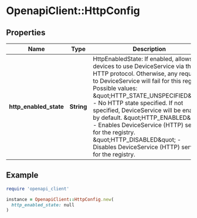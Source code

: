 # OpenapiClient::HttpConfig

## Properties

| Name | Type | Description | Notes |
| ---- | ---- | ----------- | ----- |
| **http_enabled_state** | **String** | HttpEnabledState: If enabled, allows devices to use DeviceService via the HTTP protocol. Otherwise, any requests to DeviceService will fail for this registry.  Possible values:   \&quot;HTTP_STATE_UNSPECIFIED\&quot; - No HTTP state specified. If not specified, DeviceService will be enabled by default.   \&quot;HTTP_ENABLED\&quot; - Enables DeviceService (HTTP) service for the registry.   \&quot;HTTP_DISABLED\&quot; - Disables DeviceService (HTTP) service for the registry. | [optional] |

## Example

```ruby
require 'openapi_client'

instance = OpenapiClient::HttpConfig.new(
  http_enabled_state: null
)
```


